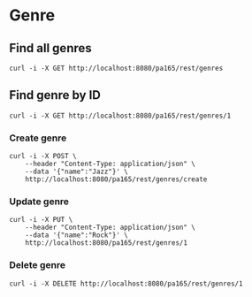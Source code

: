 # Genre

## Find all genres

```
curl -i -X GET http://localhost:8080/pa165/rest/genres
```

## Find genre by ID

```
curl -i -X GET http://localhost:8080/pa165/rest/genres/1
```

### Create genre

```
curl -i -X POST \
	--header "Content-Type: application/json" \
	--data '{"name":"Jazz"}' \
	http://localhost:8080/pa165/rest/genres/create
```

### Update genre

```
curl -i -X PUT \
	--header "Content-Type: application/json" \
	--data '{"name":"Rock"}' \
	http://localhost:8080/pa165/rest/genres/1
```

### Delete genre

```
curl -i -X DELETE http://localhost:8080/pa165/rest/genres/1
```
